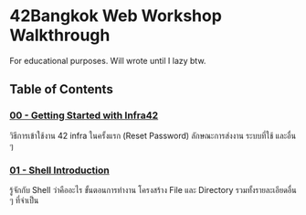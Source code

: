 # 42Bangkok Web Workshop Walkthrough

For educational purposes. Will wrote until I lazy btw.
## Table of Contents

### [00 - Getting Started with Infra42](/docs/00-getting-started-infra42.md)

วิธีการเข้าใช้งาน 42 infra ในครั้งแรก (Reset Password) ลักษณะการส่งงาน ระบบที่ใช้ และอื่น ๆ

### [01 - Shell Introduction](/docs/01-shell-introduction.md)

รู้จักกับ Shell ว่าคืออะไร ขั้นตอนการทำงาน โครงสร้าง File และ Directory รวมทั้งรายละเอียดอื่น ๆ ที่จำเป็น
